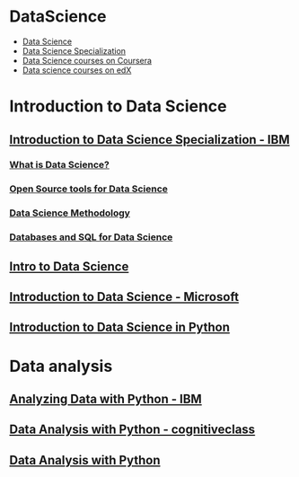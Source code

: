 # DataScience

* [Data Science](https://www.codecademy.com/learn/paths/data-science)
* [Data Science Specialization](https://www.coursera.org/specializations/jhu-data-science)
* [Data Science courses on Coursera](https://www.coursera.org/browse/data-science)
* [Data science courses on edX](https://www.edx.org/course/subject/data-science)

# Introduction to Data Science
## [Introduction to Data Science Specialization - IBM](https://www.coursera.org/specializations/introduction-data-science)
### [What is Data Science?](https://www.coursera.org/learn/what-is-datascience)
### [Open Source tools for Data Science](https://www.coursera.org/learn/open-source-tools-for-data-science)
### [Data Science Methodology](https://www.coursera.org/learn/data-science-methodology)
### [Databases and SQL for Data Science](https://www.coursera.org/learn/sql-data-science)
## [Intro to Data Science](https://www.udacity.com/course/intro-to-data-science--ud359)
## [Introduction to Data Science - Microsoft](https://www.edx.org/course/introduction-to-data-science-2)
## [Introduction to Data Science in Python](https://www.datacamp.com/courses/introduction-to-data-science-in-python)
# Data analysis
## [Analyzing Data with Python - IBM](https://www.edx.org/course/analyzing-data-with-python)
## [Data Analysis with Python - cognitiveclass](https://cognitiveclass.ai/courses/data-analysis-python)
## [Data Analysis with Python](https://www.coursera.org/learn/data-analysis-with-python)
